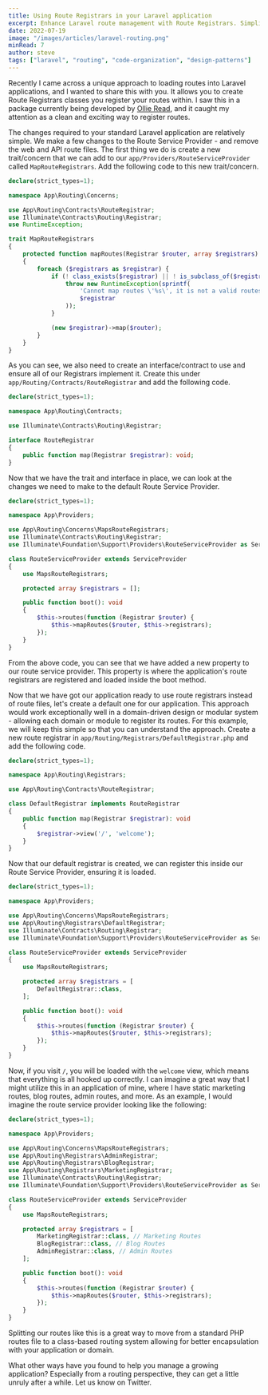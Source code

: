 ```yaml
---
title: Using Route Registrars in your Laravel application
excerpt: Enhance Laravel route management with Route Registrars. Simplify route registration and organization for cleaner and more efficient code.
date: 2022-07-19
image: "/images/articles/laravel-routing.png"
minRead: 7
author: steve
tags: ["laravel", "routing", "code-organization", "design-patterns"]
---
```


Recently I came across a unique approach to loading routes into Laravel applications, and I wanted to share this with you. It allows you to create Route Registrars classes you register your routes within. I saw this in a package currently being developed by [Ollie Read](https://twitter.com/ollieread), and it caught my attention as a clean and exciting way to register routes.

The changes required to your standard Laravel application are relatively simple. We make a few changes to the Route Service Provider - and remove the web and API route files. The first thing we do is create a new trait/concern that we can add to our `app/Providers/RouteServiceProvider` called `MapRouteRegistrars`. Add the following code to this new trait/concern.

```php
declare(strict_types=1);

namespace App\Routing\Concerns;

use App\Routing\Contracts\RouteRegistrar;
use Illuminate\Contracts\Routing\Registrar;
use RuntimeException;

trait MapRouteRegistrars
{
	protected function mapRoutes(Registrar $router, array $registrars): void
	{
		foreach ($registrars as $registrar) {
			if (! class_exists($registrar) || ! is_subclass_of($registrar, RouteRegistrar::class)) {
				throw new RuntimeException(sprintf(
					'Cannot map routes \'%s\', it is not a valid routes class',
					$registrar
				));
			}

			(new $registrar)->map($router);
		}
	}
}
```

As you can see, we also need to create an interface/contract to use and ensure all of our Registrars implement it. Create this under `app/Routing/Contracts/RouteRegistrar` and add the following code.

```php
declare(strict_types=1);

namespace App\Routing\Contracts;

use Illuminate\Contracts\Routing\Registrar;

interface RouteRegistrar
{
	public function map(Registrar $registrar): void;
}
```

Now that we have the trait and interface in place, we can look at the changes we need to make to the default Route Service Provider.

```php
declare(strict_types=1);

namespace App\Providers;

use App\Routing\Concerns\MapsRouteRegistrars;
use Illuminate\Contracts\Routing\Registrar;
use Illuminate\Foundation\Support\Providers\RouteServiceProvider as ServiceProvider;

class RouteServiceProvider extends ServiceProvider
{
	use MapsRouteRegistrars;

	protected array $registrars = [];

	public function boot(): void
	{
		$this->routes(function (Registrar $router) {
			$this->mapRoutes($router, $this->registrars);
		});
	}
}
```

From the above code, you can see that we have added a new property to our route service provider. This property is where the application's route registrars are registered and loaded inside the boot method.

Now that we have got our application ready to use route registrars instead of route files, let's create a default one for our application. This approach would work exceptionally well in a domain-driven design or modular system - allowing each domain or module to register its routes. For this example, we will keep this simple so that you can understand the approach. Create a new route registrar in `app/Routing/Registrars/DefaultRegistrar.php` and add the following code.

```php
declare(strict_types=1);

namespace App\Routing\Registrars;

use App\Routing\Contracts\RouteRegistrar;

class DefaultRegistrar implements RouteRegistrar
{
	public function map(Registrar $registrar): void
	{
		$registrar->view('/', 'welcome');
	}
}
```

Now that our default registrar is created, we can register this inside our Route Service Provider, ensuring it is loaded. 

```php
declare(strict_types=1);

namespace App\Providers;

use App\Routing\Concerns\MapsRouteRegistrars;
use App\Routing\Registrars\DefaultRegistrar;
use Illuminate\Contracts\Routing\Registrar;
use Illuminate\Foundation\Support\Providers\RouteServiceProvider as ServiceProvider;

class RouteServiceProvider extends ServiceProvider
{
	use MapsRouteRegistrars;

	protected array $registrars = [
		DefaultRegistrar::class,
	];

	public function boot(): void
	{
		$this->routes(function (Registrar $router) {
			$this->mapRoutes($router, $this->registrars);
		});
	}
}
```

Now, if you visit `/`, you will be loaded with the `welcome` view, which means that everything is all hooked up correctly. I can imagine a great way that I might utilize this in an application of mine, where I have static marketing routes, blog routes, admin routes, and more. As an example, I would imagine the route service provider looking like the following:

```php
declare(strict_types=1);

namespace App\Providers;

use App\Routing\Concerns\MapsRouteRegistrars;
use App\Routing\Registrars\AdminRegistrar;
use App\Routing\Registrars\BlogRegistrar;
use App\Routing\Registrars\MarketingRegistrar;
use Illuminate\Contracts\Routing\Registrar;
use Illuminate\Foundation\Support\Providers\RouteServiceProvider as ServiceProvider;

class RouteServiceProvider extends ServiceProvider
{
	use MapsRouteRegistrars;

	protected array $registrars = [
		MarketingRegistrar::class, // Marketing Routes
		BlogRegistrar::class, // Blog Routes
		AdminRegistrar::class, // Admin Routes
	];

	public function boot(): void
	{
		$this->routes(function (Registrar $router) {
			$this->mapRoutes($router, $this->registrars);
		});
	}
}
```

Splitting our routes like this is a great way to move from a standard PHP routes file to a class-based routing system allowing for better encapsulation with your application or domain.

What other ways have you found to help you manage a growing application? Especially from a routing perspective, they can get a little unruly after a while. Let us know on Twitter.
